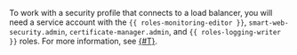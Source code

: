 To work with a security profile that connects to a load balancer, you will need a service account with the `{{ roles-monitoring-editor }}`, `smart-web-security.admin`, `certificate-manager.admin`, and `{{ roles-logging-writer }}` roles. For more information, see [{#T}](../../iam/operations/sa/assign-role-for-sa.md).